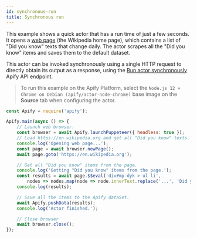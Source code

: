 ```yaml
---
id: synchronous-run
title: Synchronous run
---
```


 This example shows a quick actor that has a run time of just a few seconds.
 It opens a [web page](https://en.wikipedia.org) (the Wikipedia home page), which contains a list of "Did you know"
 texts that change daily. The actor scrapes all the "Did you know" items and saves them to the default dataset.

 This actor can be invoked synchronously using a single HTTP request to directly obtain its output
  as a response, using the
 [Run actor synchronously](https://apify.com/docs/api/v2#/reference/actors/run-actor-synchronously/without-input)
 Apify API endpoint.

  > To run this example on the Apify Platform, select the `Node.js 12 + Chrome on Debian (apify/actor-node-chrome)` 
  >base image on the **Source** tab when configuring the actor.

```javascript
const Apify = require('apify');

Apify.main(async () => {
    // Launch web browser.
    const browser = await Apify.launchPuppeteer({ headless: true });
    // Load https://en.wikipedia.org and get all "Did you know" texts.
    console.log('Opening web page...');
    const page = await browser.newPage();
    await page.goto('https://en.wikipedia.org');

    // Get all "Did you know" items from the page.
    console.log('Getting "Did you know" items from the page.');
    const results = await page.$$eval('div#mp-dyk > ul li',
        nodes => nodes.map(node => node.innerText.replace('...', 'Did you know')));
    console.log(results);

    // Save all the items to the Apify dataSet.
    await Apify.pushData(results);
    console.log('Actor finished.');

    // Close browser
    await browser.close();
});
```
